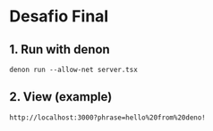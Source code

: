 # Desafio Final

## 1. Run with denon
```
denon run --allow-net server.tsx
```
## 2. View (example)
```
http://localhost:3000?phrase=hello%20from%20deno!
```
